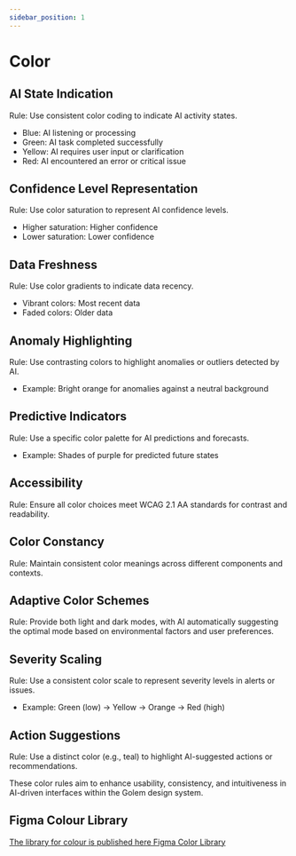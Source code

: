 ```yaml
---
sidebar_position: 1
---
```


# Color

## AI State Indication

Rule: Use consistent color coding to indicate AI activity states.

- Blue: AI listening or processing
- Green: AI task completed successfully
- Yellow: AI requires user input or clarification
- Red: AI encountered an error or critical issue

## Confidence Level Representation

Rule: Use color saturation to represent AI confidence levels.

- Higher saturation: Higher confidence
- Lower saturation: Lower confidence

## Data Freshness

Rule: Use color gradients to indicate data recency.

- Vibrant colors: Most recent data
- Faded colors: Older data

## Anomaly Highlighting

Rule: Use contrasting colors to highlight anomalies or outliers detected by AI.

- Example: Bright orange for anomalies against a neutral background

## Predictive Indicators

Rule: Use a specific color palette for AI predictions and forecasts.

- Example: Shades of purple for predicted future states

## Accessibility

Rule: Ensure all color choices meet WCAG 2.1 AA standards for contrast and readability.

## Color Constancy

Rule: Maintain consistent color meanings across different components and contexts.

## Adaptive Color Schemes

Rule: Provide both light and dark modes, with AI automatically suggesting the optimal mode based on environmental factors and user preferences.

## Severity Scaling

Rule: Use a consistent color scale to represent severity levels in alerts or issues.

- Example: Green (low) -> Yellow -> Orange -> Red (high)

## Action Suggestions

Rule: Use a distinct color (e.g., teal) to highlight AI-suggested actions or recommendations.

These color rules aim to enhance usability, consistency, and intuitiveness in AI-driven interfaces within the Golem design system.

## Figma Colour Library

[The library for colour is published here Figma Color Library](https://www.figma.com/community/file/1404426880714008875/golem-basic-elements)